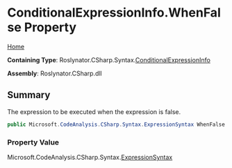 # ConditionalExpressionInfo\.WhenFalse Property

[Home](../../../../../README.md)

**Containing Type**: Roslynator\.CSharp\.Syntax\.[ConditionalExpressionInfo](../README.md)

**Assembly**: Roslynator\.CSharp\.dll

## Summary

The expression to be executed when the expression is false\.

```csharp
public Microsoft.CodeAnalysis.CSharp.Syntax.ExpressionSyntax WhenFalse { get; }
```

### Property Value

Microsoft\.CodeAnalysis\.CSharp\.Syntax\.[ExpressionSyntax](https://docs.microsoft.com/en-us/dotnet/api/microsoft.codeanalysis.csharp.syntax.expressionsyntax)

